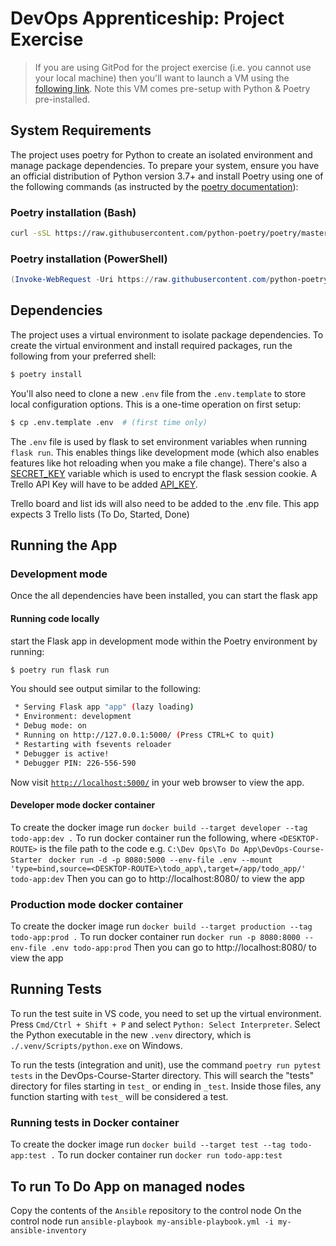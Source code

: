 # DevOps Apprenticeship: Project Exercise

> If you are using GitPod for the project exercise (i.e. you cannot use your local machine) then you'll want to launch a VM using the [following link](https://gitpod.io/#https://github.com/CorndelWithSoftwire/DevOps-Course-Starter). Note this VM comes pre-setup with Python & Poetry pre-installed.

## System Requirements

The project uses poetry for Python to create an isolated environment and manage package dependencies. To prepare your system, ensure you have an official distribution of Python version 3.7+ and install Poetry using one of the following commands (as instructed by the [poetry documentation](https://python-poetry.org/docs/#system-requirements)):

### Poetry installation (Bash)

```bash
curl -sSL https://raw.githubusercontent.com/python-poetry/poetry/master/install-poetry.py | python -
```

### Poetry installation (PowerShell)

```powershell
(Invoke-WebRequest -Uri https://raw.githubusercontent.com/python-poetry/poetry/master/install-poetry.py -UseBasicParsing).Content | python -
```

## Dependencies

The project uses a virtual environment to isolate package dependencies. To create the virtual environment and install required packages, run the following from your preferred shell:

```bash
$ poetry install
```

You'll also need to clone a new `.env` file from the `.env.template` to store local configuration options. This is a one-time operation on first setup:

```bash
$ cp .env.template .env  # (first time only)
```

The `.env` file is used by flask to set environment variables when running `flask run`. This enables things like development mode (which also enables features like hot reloading when you make a file change). There's also a [SECRET_KEY](https://flask.palletsprojects.com/en/1.1.x/config/#SECRET_KEY) variable which is used to encrypt the flask session cookie.
A Trello API Key will have to be added [API_KEY](https://flask.palletsprojects.com/en/1.1.x/config/#API_KEY).

Trello board and list ids will also need to be added to the .env file. This app expects 3 Trello lists (To Do, Started, Done)

## Running the App

### Development mode
Once the all dependencies have been installed, you can start the flask app

#### Running code locally
start the Flask app in development mode within the Poetry environment by running:
```bash
$ poetry run flask run
```

You should see output similar to the following:
```bash
 * Serving Flask app "app" (lazy loading)
 * Environment: development
 * Debug mode: on
 * Running on http://127.0.0.1:5000/ (Press CTRL+C to quit)
 * Restarting with fsevents reloader
 * Debugger is active!
 * Debugger PIN: 226-556-590
```
Now visit [`http://localhost:5000/`](http://localhost:5000/) in your web browser to view the app.

#### Developer mode docker container
To create the docker image run
`docker build --target developer --tag todo-app:dev .`
To run docker container run the following, where `<DESKTOP-ROUTE>` is the file path to the code e.g. `C:\Dev Ops\To Do App\DevOps-Course-Starter`
` docker run -d -p 8080:5000 --env-file .env --mount 'type=bind,source=<DESKTOP-ROUTE>\todo_app\,target=/app/todo_app/' todo-app:dev`
Then you can go to http://localhost:8080/ to view the app

### Production mode docker container
To create the docker image run
`docker build --target production --tag todo-app:prod .`
To run docker container run
`docker run -p 8080:8000 --env-file .env todo-app:prod`
Then you can go to http://localhost:8080/ to view the app

## Running Tests

To run the test suite in VS code, you need to set up the virtual environment. Press `Cmd/Ctrl + Shift + P` and select `Python: Select Interpreter`. Select the Python executable in the new `.venv` directory, which is `./.venv/Scripts/python.exe` on Windows.

To run the tests (integration and unit), use the command `poetry run pytest tests` in the DevOps-Course-Starter directory. This will search the "tests" directory for files starting in `test_` or ending in `_test`. Inside those files, any function starting with `test_` will be considered a test.

### Running tests in Docker container

To create the docker image run
`docker build --target test --tag todo-app:test .`
To run docker container run
`docker run todo-app:test`

## To run To Do App on managed nodes

Copy the contents of the `Ansible` repository to the control node
On the control node run `ansible-playbook my-ansible-playbook.yml -i my-ansible-inventory`
